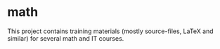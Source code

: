 # math
This project contains training materials (mostly source-files, LaTeX and similar)
for several math and IT courses.
